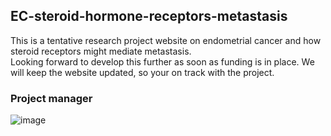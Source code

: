 ## EC-steroid-hormone-receptors-metastasis

This is a tentative research project website on endometrial cancer and how steroid receptors might mediate metastasis.    
Looking forward to develop this further as soon as funding is in place. We will keep the website updated, so your on track with the project.   

### Project manager

![image](https://user-images.githubusercontent.com/106494533/170892838-b6b1b130-438b-4730-98f1-2648664dc87e.png)
